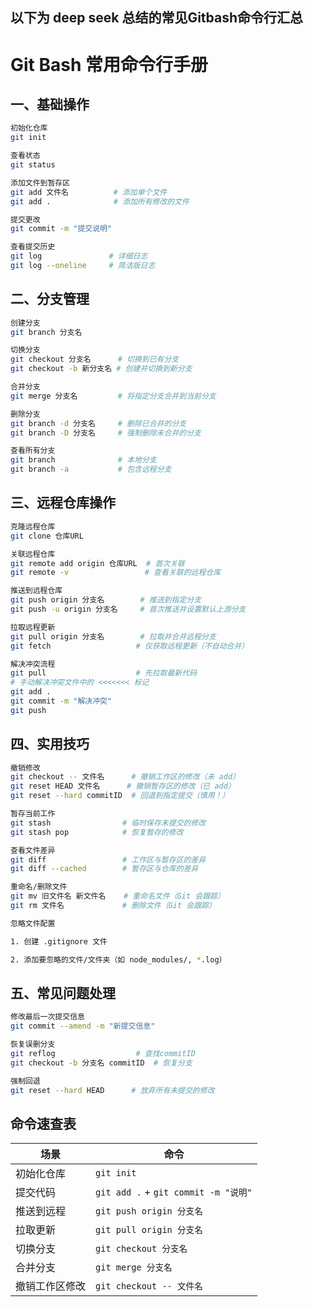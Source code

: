 ## 以下为 deep seek 总结的常见Gitbash命令行汇总

# Git Bash 常用命令行手册

## 一、基础操作

```bash
初始化仓库
git init

查看状态
git status

添加文件到暂存区
git add 文件名          # 添加单个文件
git add .              # 添加所有修改的文件

提交更改
git commit -m "提交说明"

查看提交历史
git log               # 详细日志
git log --oneline     # 简洁版日志

```
## 二、分支管理

```bash
创建分支
git branch 分支名

切换分支
git checkout 分支名      # 切换到已有分支
git checkout -b 新分支名 # 创建并切换到新分支

合并分支
git merge 分支名         # 将指定分支合并到当前分支

删除分支
git branch -d 分支名     # 删除已合并的分支
git branch -D 分支名     # 强制删除未合并的分支

查看所有分支
git branch              # 本地分支
git branch -a           # 包含远程分支

```
## 三、远程仓库操作
```bash
克隆远程仓库
git clone 仓库URL

关联远程仓库
git remote add origin 仓库URL  # 首次关联
git remote -v                 # 查看关联的远程仓库

推送到远程仓库
git push origin 分支名        # 推送到指定分支
git push -u origin 分支名     # 首次推送并设置默认上游分支

拉取远程更新
git pull origin 分支名        # 拉取并合并远程分支
git fetch                   # 仅获取远程更新（不自动合并）

解决冲突流程
git pull                    # 先拉取最新代码
# 手动解决冲突文件中的 <<<<<<< 标记
git add .
git commit -m "解决冲突"
git push

```
## 四、实用技巧
```bash
撤销修改
git checkout -- 文件名      # 撤销工作区的修改（未 add）
git reset HEAD 文件名      # 撤销暂存区的修改（已 add）
git reset --hard commitID  # 回退到指定提交（慎用！）

暂存当前工作
git stash                # 临时保存未提交的修改
git stash pop            # 恢复暂存的修改

查看文件差异
git diff                 # 工作区与暂存区的差异
git diff --cached        # 暂存区与仓库的差异

重命名/删除文件
git mv 旧文件名 新文件名    # 重命名文件（Git 会跟踪）
git rm 文件名             # 删除文件（Git 会跟踪）

忽略文件配置

1. 创建 .gitignore 文件

2. 添加要忽略的文件/文件夹（如 node_modules/, *.log）

```
## 五、常见问题处理
```bash
修改最后一次提交信息
git commit --amend -m "新提交信息"

恢复误删分支
git reflog                  # 查找commitID
git checkout -b 分支名 commitID  # 恢复分支

强制回退
git reset --hard HEAD      # 放弃所有未提交的修改


```
## 命令速查表

| 场景               | 命令                                |
|--------------------|-----------------------------------|
| 初始化仓库        | `git init`                        |
| 提交代码          | `git add .` + `git commit -m "说明"` |
| 推送到远程        | `git push origin 分支名`          |
| 拉取更新          | `git pull origin 分支名`          |
| 切换分支          | `git checkout 分支名`             |
| 合并分支          | `git merge 分支名`                |
| 撤销工作区修改    | `git checkout -- 文件名`          |